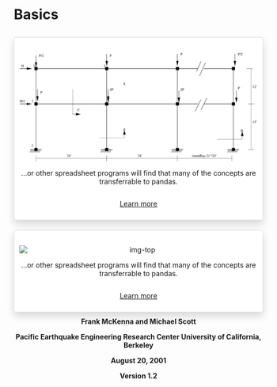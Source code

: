 # Basics

<div class="row">
<div class="d-flex col-lg-6 col-md-6 col-sm-6 col-xs-12 docutils"><div class="card w-100 shadow comparison-card text-center comparison-card-excel docutils"><img alt="img-top" class="card-img-top" 
  src="./fig_files/Example3.svg"><div class="card-body docutils"><p class="card-text">
   ...or other spreadsheet programs will find that many of the concepts are
   transferrable to pandas.
</p></div><div class="card-footer docutils"><p class="card-text"><a class="sphinx-bs btn text-wrap btn-secondary stretched-link reference internal" href="comparison/comparison_with_spreadsheets.html#compare-with-spreadsheets"><span class="std std-ref">Learn more</span></a></p></div></div></div>

<div class="d-flex col-lg-6 col-md-6 col-sm-6 col-xs-12 docutils"><div class="card w-100 shadow comparison-card text-center comparison-card-excel docutils"><img alt="img-top" class="card-img-top" 
  src="./fig_files/Example5.svg"><div class="card-body docutils"><p class="card-text">
   ...or other spreadsheet programs will find that many of the concepts are
   transferrable to pandas.
</p></div><div class="card-footer docutils"><p class="card-text"><a class="sphinx-bs btn text-wrap btn-secondary stretched-link reference internal" href="comparison/comparison_with_spreadsheets.html#compare-with-spreadsheets"><span class="std std-ref">Learn more</span></a></p></div></div></div>
</div>


<style>
.d-flex {
    display: flex !important;
}
.comparison-card {
    background: #FFF;
    border-radius: 0;
    padding: 30px 10px 10px 10px;
    margin: 10px 0px;
}
.text-center {
    text-align: center !important;
}
.w-100 {
    width: 100% !important;
}
.shadow {
    box-shadow: 0 .5rem 1rem rgba(0,0,0,.15) !important;
}
.card {
    position: relative;
    display: flex;
    flex-direction: column;
    min-width: 0;
    word-wrap: break-word;
    background-color: #fff;
    background-clip: border-box;
    border: 1px solid rgba(0,0,0,.125);
    border-radius: .25rem;
}
</style>


<center><b>
Frank McKenna and Michael Scott

Pacific Earthquake Engineering Research Center University of California, Berkeley

August 20, 2001

Version 1.2
</b></center>
